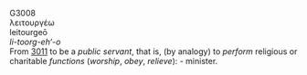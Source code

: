 <body>
  <p>G3008<br>  λειτουργέω  <br> leitourgeō  <br><i>li-toorg-eh‘-o </i><br>From <a href="g3011.htm">3011</a>  to be a <i>public</i> <i>servant</i>, that is, (by analogy) to <i>perform</i> religious or charitable <i>functions</i> (<i>worship</i>, <i>obey</i>, <i>relieve</i>): - minister.<br></p>
 </body>